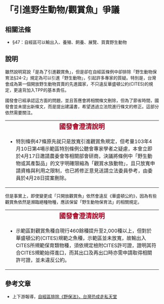 # 「引進野生動物/觀賞魚」爭議

## 相關法條

* §47：自經區可以輸出入、養殖、飼養、展覽、買賣野生動物

## 說明

雖然說明寫說「是為了引進觀賞魚」，但是卻在自經區條例中卻排除「野生動物保育法§24-2」規定為可以引進「野生動物」，引起許多專家的質疑。特別是，台灣會成為第一個開放野生動物買賣的先進國家，不只違反華盛頓公約(CITES)的規定，更違背加入TPP的基本責任。

國發會已經承認這方面的問題，並且答應會將相關條文刪除，但為了節省時間，國發會並未提出新條文，而是提出建議書，希望透過立法院進行條文的修正。這部分依然需要關注。
<table border="0">
<tbody>
<tr>
<td style="text-align: center;"><strong><span style="font-size: 16pt; font-family: 微軟正黑體, sans-serif; font-style: normal; font-variant: normal; line-height: normal; color: #a50021;" lang="ZH-TW">國發會澄清說明</span></strong></td>
</tr>
<tr>
<td>
<ul>
<li>
<p>特別條例47條原先就只是放寬引進觀賞魚規定，但考量103年4月10日第4場示範區特別條例公聽會專家學者之疑慮，本會立即於4月17日邀請農委會等相關部會研商，決議將條例中「野生動物或其產製品」的文字明確限縮為「觀賞水族動物」，且只放寬申請資格與利用之限制，也已將修正意見送請立法委員參考，由委員於4月28日提案刪除。</p>
</li>
</ul>
</td>
</tr>
</tbody>
</table>
但是事實上，即使變更成「只開放觀賞魚」依然會違反《華盛頓公約》，因為有些觀賞魚依然是瀕臨絕種物種，應該保留「野生動物保育法」的相關規定。
<table border="0">
<tbody>
<tr>
<td style="text-align: center;"><strong style="text-align: center;"><span style="font-size: 16pt; font-family: 微軟正黑體, sans-serif; color: #a50021;" lang="ZH-TW">國發會澄清說明</span></strong></td>
</tr>
<tr>
<td>
<ul>
<li>
<p>示範區對觀賞魚種自現行460餘種提升至2,000種以上，但對於華盛頓公約(CITES)規範之魚種，示範區並未放寬，故輸出入CITES所規範保育類物種，須依規定檢附CITES許可證，證明其符合CITES規範始得進口，而其出口及再出口時亦需申請取得相關許可證，並未違反公約。</p>
</li>
</ul>
</td>
</tr>
</tbody>
</table>

## 參考文章

* 上下游報導，[自經區排除《野保法》，台灣恐成走私天堂](https://www.newsmarket.com.tw/blog/47628/)

